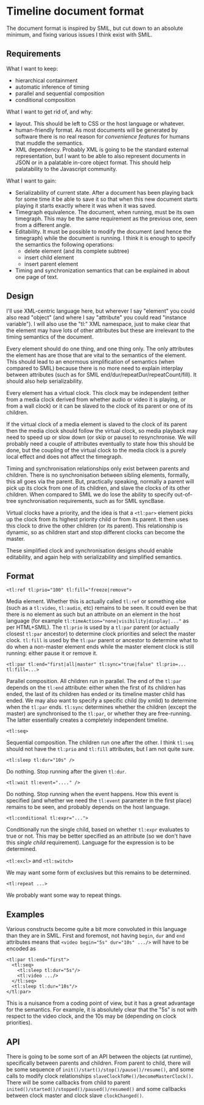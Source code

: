 Timeline document format
========================

The document format is inspired by SMIL, but cut down to an absolute minimum,
and fixing various issues I think exist with SMIL.

Requirements
------------

What I want to keep:

- hierarchical containment
- automatic inference of timing
- parallel and sequential composition
- conditional composition

What I want to get rid of, and why:

- layout. This should be left to CSS or the host language or whatever.
- human-friendly format. As most documents will be generated by software there
  is no real reason for _convenience features_ for humans that muddle the
  semantics.
- XML dependency. Probably XML is going to be the standard external
  representation, but I want to be able to also represent  documents in JSON or
  in a palatable in-core object format. This should help palatability to the
  Javascript community.

What I want to gain:

- Serializability of current state. After a document has been playing back for
  some time it be able to save it so that when this new document starts playing
  it starts exactly where it was when it was saved.
- Timegraph equivalence. The document, when running, must be its own timegraph.
  This may be the same requirement as the previous one, seen from a different
  angle.
- Editability. It must be possible to modify the document (and hence the
  timegraph) while the document is running. I think it is enough to specify the
  semantics the following operations:
	* delete element (and its complete subtree)
	* insert child element
	* insert parent element
- Timing and synchronization semantics that can be explained in about one page
  of text.

Design
------

I'll use XML-centric language here, but wherever I say "element" you could also
read "object" (and where I say "attribute" you could read "instance variable").
I will also use the "tl:" XML namespace, just to make clear that the element
may have lots of other attributes but these are irrelevant to the timing
semantics of the document.

Every element should do one thing, and one thing only. The only attributes the
element has are those that are vital to the semantics of the element. This should
lead to an enormous simplification of semantics (when compared to SMIL) because
there is no more need to explain interplay between attributes (such as for SMIL
end/dur/repeatDur/repeatCount/fill). It should also help serializability.

Every element has a virtual clock. This clock may be independent (either from
a media clock derived from whether audio or video it is playing, or from a wall
clock) or it can be slaved to the clock of its parent or one of its children.

If the virtual clock of a media element is slaved to the clock of its parent then
the media clock should follow the virtual clock, so media playback may need to
speed up or slow down (or skip or pause) to resynchronise. We will probably
need a couple of attributes eventually to state how this should be done, but
the coupling of the virtual clock to the media clock is a purely local effect
and does not affect the timegraph.

Timing and synchronisation relationships only exist between parents and children.
There is no synchronisation between sibling elements, formally, this all goes
via the parent. But, practically speaking, normally a parent will pick up its
clock from one of its children, and slave the clocks of its other children.
When compared to SMIL we do lose the ability to specify out-of-tree
synchronisation requirements, such as for SMIL syncBase.

Virtual clocks have a priority, and the idea is that a `<tl:par>` element picks
up the clock from its highest priority child or from its parent.
It then uses this clock to drive the other children (or its parent). This
relationship is dynamic, so as children start and stop different clocks can become
the master. 

These simplified clock and synchronisation designs should enable editability, and
again help with serializability and simplified semantics.


Format
------

`<tl:ref tl:prio="100" tl:fill="freeze|remove">`

Media element. Whether this is actually called `tl:ref` or something else (such
as a `tl:video`, `tl:audio`, etc) remains to be seen. It could even be that there
is no element as such but an attribute on an element in the host language (for
example `tl:timeAction="none|visibility|display|..."` as per HTML+SMIL). The `tl:prio`
is used by a `tl:par` parent (or actually closest `tl:par` ancestor) to
determine clock priorities and select the master clock. `tl:fill` is used by
the `tl:par` parent or ancestor to determine what to do when a non-master element
ends while the master element clock is still running: either pause it or remove it.

`<tl:par tl:end="first|all|master" tl:sync="true|false" tl:prio=... tl:fill=...>`

Parallel composition. All children run in parallel. The end of the `tl:par`
depends on the `tl:end` attribute: either when the first of its children has ended,
the last of its children has ended or its timeline master child has ended. We may
also want to specify a specific child (by xmlid) to determine when the `tl:par`
ends.
`tl:sync` determines whether the children (except the master) are synchronised
to the `tl:par`, or whether they are free-running. The latter essentially creates
a completely independent timeline.

`<tl:seq>`

Sequential composition. The children run one after the other. I think `tl:seq` should
not have the `tl:prio` and `tl:fill` attributes, but I am not quite sure.

`<tl:sleep tl:dur="10s" />`

Do nothing. Stop running after the given `tl:dur`.

`<tl:wait tl:event="...." />`

Do nothing. Stop running when the event happens. How this event is specified
(and whether we need the `tl:event` parameter in the first place) remains to
be seen, and probably depends on the host language.

`<tl:conditional tl:expr="...">`

Conditionally run the single child, based on whether `tl:expr` evaluates to true
or not. This may be better specified as an attribute (so we don't have this
_single child_ requirement). Language for the expression is to be determined.

`<tl:excl>` and `<tl:switch>`

We may want some form of exclusives but this remains to be determined.

`<tl:repeat ...>`

We probably want some way to repeat things.

Examples
--------

Various constructs become quite a bit more convoluted in this language than they
are in SMIL. First and foremost, not having `begin`, `dur` and `end` attributes means
that `<video begin="5s" dur="10s" .../>` will have to be encoded as

```
<tl:par tl:end="first">
  <tl:seq>
    <tl:sleep tl:dur="5s"/>
    <tl:video .../>
  </tl:seq>
  <tl:sleep tl:dur="10s"/>
</tl:par>
```

This is a nuisance from a coding point of view, but it has a great advantage for
the semantics. For example, it is absolutely clear that the "5s" is not with
respect to the video clock, and the 10s may be (depending on clock priorities).

API
---

There is going to be some sort of an API between the objects (at runtime),
specifically between parents and children. From parent to child, there will
be some sequence of `init()/start()/stop()/pause()/resume()`, and some
calls to modify clock relationships `slaveClockToMe()/becomeMasterClock()`.
There will be some callbacks from child to parent `inited()/started()/stopped()/paused()/resumed()`
and some callbacks between clock master and clock slave `clockChanged()`.
